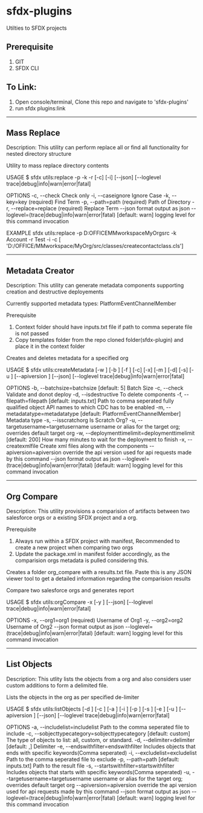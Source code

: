 sfdx-plugins
============

Utilties to SFDX projects

Prerequisite
------------

1. GIT
2. SFDX CLI

To Link:
---------

1. Open console/terminal, Clone this repo and navigate to 'sfdx-plugins'
2. run sfdx plugins:link

-----------------
Mass Replace 
-----------------
Description: This utility can perform  replace all or find all functionality for nested directory structure

Utility to mass replace directory contents

USAGE
  $ sfdx utils:replace -p <string> -k <string> -r <string> [-c] [-i] [--json] [--loglevel trace|debug|info|warn|error|fatal]

OPTIONS
  -c, --check                                     Check only
  -i, --caseignore                                Ignore Case
  -k, --key=key                                   (required) Find Term
  -p, --path=path                                 (required) Path of Directory
  -r, --replace=replace                           (required) Replace Term
  --json                                          format output as json
  --loglevel=(trace|debug|info|warn|error|fatal)  [default: warn] logging level for this command invocation

EXAMPLE
  sfdx utils:replace -p D:OFFICEMMworkspaceMyOrgsrc -k Account -r Test -i -c
     [ 'D:/OFFICE/MMworkspace/MyOrg/src/classes/createcontactclass.cls']

-----------------
Metadata Creator
-----------------
Description: This utility can generate metadata components supporting creation and destructive deployements

Currently supported metadata types: PlatformEventChannelMember

Prerequisite
1. Context folder should have inputs.txt file if path to comma seperate file is not passed
2. Copy templates folder from the  repo cloned folder(sfdx-plugin) and place it in the context folder

Creates and deletes metadata for a specified org

USAGE
  $ sfdx utils:createMetadata [-w <integer>] [-b <integer>] [-f <filepath>] [-c] [-x] [-m <string>] [-d] [-s] [-u <string>] [--apiversion <string>] [--json] [--loglevel
  trace|debug|info|warn|error|fatal]

OPTIONS
  -b, --batchsize=batchsize                       [default: 5] Batch Size
  -c, --check                                     Validate and donot deploy
  -d, --isdestructive                             To delete components
  -f, --filepath=filepath                         [default: inputs.txt] Path to comma seperated fully qualified object API names to which CDC has to be enabled
  -m, --metadatatype=metadatatype                 [default: PlatformEventChannelMember] Metadata type
  -s, --isscratchorg                              Is Scratch Org?
  -u, --targetusername=targetusername             username or alias for the target org; overrides default target org
  -w, --deploymenttimelimit=deploymenttimelimit   [default: 200] How many minutes to wait for the deployment to finish
  -x, --createxmlfile                             Create xml files along with the components
  --apiversion=apiversion                         override the api version used for api requests made by this command
  --json                                          format output as json
  --loglevel=(trace|debug|info|warn|error|fatal)  [default: warn] logging level for this command invocation

-----------------
Org Compare
-----------------
Description: This utility provisions a comparision of artifacts between two salesforce orgs or a existing SFDX project and a org.

Prerequisite
1. Always run within a SFDX project with manifest, Recommended to create a new project when comparing two orgs
2. Update the package.xml in manifest folder accordingly, as the comparision orgs metadata is pulled considering this. 

Creates a folder org_compare with a results.txt file. Paste this is any JSON viewer tool to get a detailed information regarding the comparision results

Compare two salesforce orgs and generates report

USAGE
  $ sfdx utils:orgCompare -x <string> [-y <string>] [--json] [--loglevel trace|debug|info|warn|error|fatal]

OPTIONS
  -x, --org1=org1                                 (required) Username of Org1
  -y, --org2=org2                                 Username of Org2
  --json                                          format output as json
  --loglevel=(trace|debug|info|warn|error|fatal)  [default: warn] logging level for this command invocation

-----------------
List Objects
-----------------
Description: This utlity lists the objects from a org and also considers user custom additions to form a delimited file.

Lists the objects in the org as per specified de-limiter

USAGE
  $ sfdx utils:listObjects [-d <string>] [-c <string>] [-a <filepath>] [-i <filepath>] [-p <filepath>] [-s <string>] [-e <string>] [-u <string>] [--apiversion <string>]
  [--json] [--loglevel trace|debug|info|warn|error|fatal]

OPTIONS
  -a, --includelist=includelist                   Path to the comma seperated file to include
  -c, --sobjecttypecategory=sobjecttypecategory   [default: custom] The type of objects to list: all, custom, or standard.
  -d, --delimiter=delimiter                       [default: ,] Delimiter
  -e, --endswithfilter=endswithfilter             Includes objects that ends with specific keywords(Comma seperated)
  -i, --excludelist=excludelist                   Path to the comma seperated file to exclude
  -p, --path=path                                 [default: inputs.txt] Path to the result file
  -s, --startswithfilter=startswithfilter         Includes objects that starts with specific keywords(Comma seperated)
  -u, --targetusername=targetusername             username or alias for the target org; overrides default target org
  --apiversion=apiversion                         override the api version used for api requests made by this command
  --json                                          format output as json
  --loglevel=(trace|debug|info|warn|error|fatal)  [default: warn] logging level for this command invocation


       









